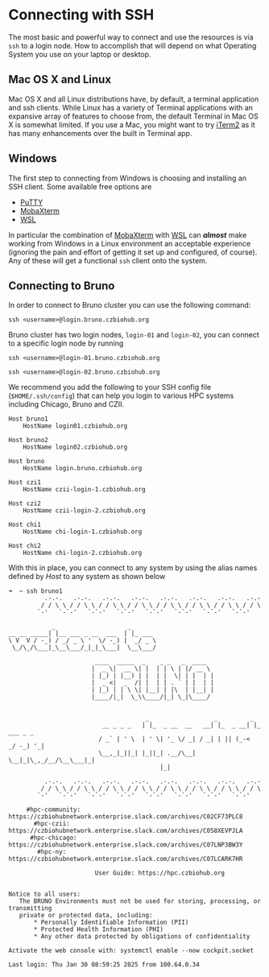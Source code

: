 # Connecting with SSH

The most basic and powerful way to connect and use the resources is via `ssh`
to a login node. How to accomplish that will depend on what Operating System
you use on your laptop or desktop.

## Mac OS X and Linux

Mac OS X and all Linux distributions have, by default, a terminal application
and ssh clients. While Linux has a variety of Terminal applications with an
expansive array of features to choose from, the default Terminal in Mac OS X is
somewhat limited. If you use a Mac, you might want to try
[iTerm2](https://iterm2.com/) as it has many enhancements over the built in
Terminal app.

## Windows

The first step to connecting from Windows is choosing and installing an SSH
client. Some available free options are

 * [PuTTY](https://www.chiark.greenend.org.uk/~sgtatham/putty/)
 * [MobaXterm](https://mobaxterm.mobatek.net/)
 * [WSL](https://docs.microsoft.com/en-us/windows/wsl/install)

In particular the combination of [MobaXterm](https://mobaxterm.mobatek.net/)
with [WSL](https://docs.microsoft.com/en-us/windows/wsl/install) can
***almost*** make working from Windows in a Linux environment an acceptable
experience (ignoring the pain and effort of getting it set up and configured,
of course).  Any of these will get a functional `ssh` client onto the system. 

## Connecting to Bruno

In order to connect to Bruno cluster you can use the following command:

```command
ssh <username>@login.bruno.czbiohub.org
```

Bruno cluster has two login nodes, `login-01` and `login-02`, you can connect to a specific login node by running

```command
ssh <username>@login-01.bruno.czbiohub.org

ssh <username>@login-02.bruno.czbiohub.org
```

We recommend you add the following to your SSH config file (`$HOME/.ssh/config`) that can help you login to various HPC systems
including Chicago, Bruno and CZII. 

```
Host bruno1
	HostName login01.czbiohub.org

Host bruno2
	HostName login02.czbiohub.org

Host bruno
	HostName login.bruno.czbiohub.org

Host czi1
	HostName czii-login-1.czbiohub.org

Host czi2
	HostName czii-login-2.czbiohub.org

Host chi1
	HostName chi-login-1.czbiohub.org

Host chi2
	HostName chi-login-2.czbiohub.org
```

With this in place, you can connect to any system by using the alias names defined by *Host* to any system as shown below

```console
➜  ~ ssh bruno1
          .-.-.   .-.-.   .-.-.   .-.-.   .-.-.   .-.-.   .-.-.   .-.-
         / / \ \ / / \ \ / / \ \ / / \ \ / / \ \ / / \ \ / / \ \ / / \
        `-'   `-`-'   `-`-'   `-`-'   `-`-'   `-`-'   `-`-'   `-`-'

            _                    _
__ __ _____| |__ ___ _ __  ___  | |_ ___
\ V  V / -_) / _/ _ \ '  \/ -_) |  _/ _ \
 \_/\_/\___|_\__\___/_|_|_\___|  \__\___/

                        ____  _____  _    _ _   _  ____
                       |  _ \|  __ \| |  | | \ | |/ __ \
                       | |_) | |__) | |  | |  \| | |  | |
                       |  _ <|  _  /| |  | | . ` | |  | |
                       | |_) | | \ \| |__| | |\  | |__| |
                       |____/|_|  \_\\____/|_| \_|\____/


                                      _                  _         _
                          __ _ _ _   | |_  _ __  __   __| |_  _ __| |_ ___ _ _
                         / _` | ' \  | ' \| '_ \/ _| / _| | || (_-<  _/ -_) '_|
                         \__,_|_||_| |_||_| .__/\__| \__|_|\_,_/__/\__\___|_|
                                          |_|

          .-.-.   .-.-.   .-.-.   .-.-.   .-.-.   .-.-.   .-.-.   .-.-
         / / \ \ / / \ \ / / \ \ / / \ \ / / \ \ / / \ \ / / \ \ / / \
        `-'   `-`-'   `-`-'   `-`-'   `-`-'   `-`-'   `-`-'   `-`-'

     #hpc-community: https://czbiohubnetwork.enterprise.slack.com/archives/C02CF73PLC8
       #hpc-czii: https://czbiohubnetwork.enterprise.slack.com/archives/C058XEVPJLA
      #hpc-chicago: https://czbiohubnetwork.enterprise.slack.com/archives/C07LNP3BW3Y
        #hpc-ny: https://czbiohubnetwork.enterprise.slack.com/archives/C07LCARK7HR

                        User Guide: https://hpc.czbiohub.org


Notice to all users:
   The BRUNO Environments must not be used for storing, processing, or transmitting
   private or protected data, including:
       * Personally Identifiable Information (PII)
       * Protected Health Information (PHI)
       * Any other data protected by obligations of confidentiality

Activate the web console with: systemctl enable --now cockpit.socket

Last login: Thu Jan 30 08:59:25 2025 from 100.64.0.34
```

